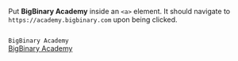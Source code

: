 Put **BigBinary Academy** inside an `<a>` element. It should navigate to `https://academy.bigbinary.com` upon being clicked.

<codeblock language="html" type="exercise" testMode="fixedInput">
<code>
BigBinary Academy
</code>

<solution>
<a href="https://academy.bigbinary.com">BigBinary Academy</a>
</solution>
</codeblock>
